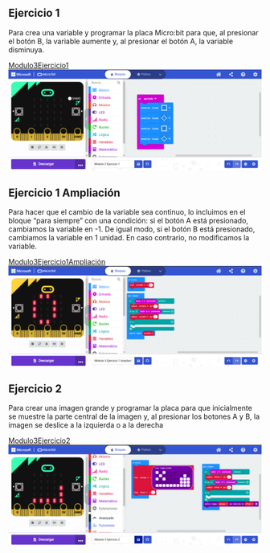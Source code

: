 ## Ejercicio 1
Para crea una variable y programar la placa Micro:bit para que, al presionar el botón B, la variable aumente y, al presionar el botón A, la variable disminuya.

[Modulo3Ejercicio1](/microbit-Módulo-3-Ejercicio-1.hex)
![Modulo3Ejercicio1](/Modulo2Ejercicio1.png)

## Ejercicio 1 Ampliación

Para hacer que el cambio de la variable sea continuo, lo incluimos en el bloque “para siempre” con una condición: si el botón A está presionado, cambiamos la variable en -1. De igual modo, si el botón B está presionado, cambiamos la variable en 1 unidad. En caso contrario, no modificamos la variable.

[Modulo3Ejercicio1Ampliación](/microbit-Módulo-3-Ejercicio-1-Ampliación.hex)
![Modulo3Ejercicio1Ampliación](/Modulo3Ejercicio1Ampliacion.png)

## Ejercicio 2

Para crear una imagen grande y programar la placa para que inicialmente se muestre la parte central de la imagen y, al presionar los botones A y B, la imagen se deslice a la izquierda o a la derecha

[Modulo3Ejercicio2](/microbit-Módulo-3-Ejercicio-2.hex)
![Modulo3Ejercicio2](/Modulo3Ejercicio2.png)
